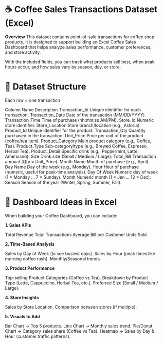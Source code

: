 # ☕ Coffee Sales Transactions Dataset (Excel)

**Overview**
This dataset contains point-of-sale transactions for coffee shop products. It is designed to support building an Excel Coffee Sales Dashboard that helps analyze sales performance, customer preferences, and store activity.

With the included fields, you can track what products sell best, when peak hours occur, and how sales vary by season, day, or store.

# 📂 Dataset Structure

Each row = one transaction

Column Name	Description
Transaction_Id	Unique identifier for each transaction.
Transaction_Date	Date of the transaction (MM/DD/YYYY).
Transaction_Time	Time of purchase (hh:mm:ss AM/PM).
Store_Id	Numeric store identifier.
Store_Location	Store branch/location (e.g., Astoria).
Product_Id	Unique identifier for the product.
Transaction_Qty	Quantity purchased in the transaction.
Unit_Price	Price per unit of the product (coffee/tea item).
Product_Category	Main product category (e.g., Coffee, Tea).
Product_Type	Sub-category/type (e.g., Brewed Coffee, Espresso, Herbal Tea).
Product_Detail	Specific drink (e.g., Peppermint, Latte, Americano).
Size	Drink size (Small / Medium / Large).
Total_Bill	Transaction amount (Qty × Unit_Price).
Month Name	Month of purchase (e.g., April).
Day Name	Day of the week (e.g., Monday).
Hour	Hour of purchase (numeric, useful for peak-time analysis).
Day Of Week	Numeric day of week (1 = Monday … 7 = Sunday).
Month	Numeric month (1 = Jan … 12 = Dec).
Season	Season of the year (Winter, Spring, Summer, Fall).

# 🎯 Dashboard Ideas in Excel

When building your Coffee Dashboard, you can include:

**1. Sales KPIs**

Total Revenue
Total Transactions
Average Bill per Customer
Units Sold

**2. Time-Based Analysis**

Sales by Day of Week (to see busiest days).
Sales by Hour (peak times like morning coffee rush).
Monthly/Seasonal trends.

**3. Product Performance**

Top-selling Product Categories (Coffee vs Tea).
Breakdown by Product Type (Latte, Cappuccino, Herbal Tea, etc.).
Preferred Size (Small / Medium / Large).

**4. Store Insights**

Sales by Store Location.
Comparison between stores (if multiple).

**5. Visuals to Add**

Bar Chart → Top 5 products.
Line Chart → Monthly sales trend.
Pie/Donut Chart → Category sales share (Coffee vs Tea).
Heatmap → Sales by Day & Hour (customer traffic patterns).

